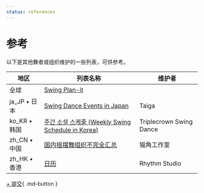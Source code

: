 ```yaml
---
status: references
---
```


# 参考

以下是其他舞者或组织维护的一些列表，可供参考。

| 地区 | 列表名称 | 维护者 |
| --- | --- | --- |
| 全球 | [Swing Plan-it](https://www.swingplanit.com) |
| ja_JP • 日本 | [Swing Dance Events in Japan](https://sites.google.com/view/swingdanceeventsinjapan/home) | Taiga
| ko_KR • 韩国 | [주간 소셜 스케줄 (Weekly Swing Schedule in Korea)](https://docs.google.com/spreadsheets/d/1f2y-doDtxlxZwswSB-yWs5n7A01xBccFQLDnFCLnTns) | Triplecrown Swing Dance
| zh_CN • 中国 | [国内摇摆舞组织不完全汇总](https://mp.weixin.qq.com/s/UdH0yMKJv0TVOQbIcA2h1A) | 猫角工作室
| zh_HK • 香港 | [日历](https://rhythmstudiohk.com/calendar/) | Rhythm Studio

[+ 提交](https://github.com/swingdance/shared-docs/issues/new){ .md-button }
